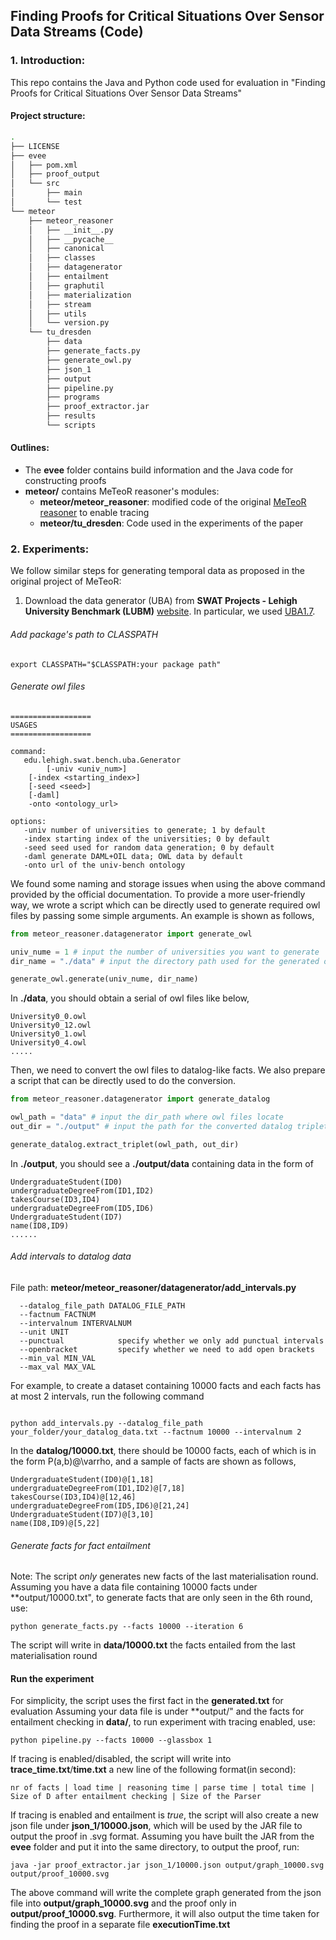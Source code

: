 ## Finding Proofs for Critical Situations Over Sensor Data Streams (Code)


### 1. Introduction:
This repo contains the Java and Python code used for evaluation in "Finding Proofs for Critical Situations Over Sensor Data Streams"

#### Project structure:
``` bash
.
├── LICENSE
├── evee
│   ├── pom.xml
│   ├── proof_output
│   └── src
│       ├── main
│       └── test
└── meteor
    ├── meteor_reasoner
    │   ├── __init__.py
    │   ├── __pycache__
    │   ├── canonical
    │   ├── classes
    │   ├── datagenerator
    │   ├── entailment
    │   ├── graphutil
    │   ├── materialization
    │   ├── stream
    │   ├── utils
    │   └── version.py
    └── tu_dresden
        ├── data
        ├── generate_facts.py
        ├── generate_owl.py
        ├── json_1
        ├── output
        ├── pipeline.py
        ├── programs
        ├── proof_extractor.jar
        ├── results
        └── scripts
```

#### Outlines:
* The **evee** folder contains build information and the Java code for constructing proofs
* **meteor/** contains MeTeoR reasoner's modules:
  * **meteor/meteor_reasoner**: modified code of the original [MeTeoR reasoner](https://github.com/wdimmy/MeTeoR) to enable tracing
  * **meteor/tu_dresden**: Code used in the experiments of the paper

### 2. Experiments:

We follow similar steps for generating temporal data as proposed in the original project of MeTeoR:

1. Download the data generator (UBA) from **SWAT Projects - Lehigh University Benchmark (LUBM)** [website](http://swat.cse.lehigh.edu/projects/lubm/). In particular,
we used [UBA1.7](http://swat.cse.lehigh.edu/projects/lubm/uba1.7.zip).

###### Add package's path to CLASSPATH
```shell
export CLASSPATH="$CLASSPATH:your package path"
```

<span id="datalog"/>

###### Generate owl files
```
==================
USAGES
==================

command:
   edu.lehigh.swat.bench.uba.Generator
      	[-univ <univ_num>]
	[-index <starting_index>]
	[-seed <seed>]
	[-daml]
	-onto <ontology_url>

options:
   -univ number of universities to generate; 1 by default
   -index starting index of the universities; 0 by default
   -seed seed used for random data generation; 0 by default
   -daml generate DAML+OIL data; OWL data by default
   -onto url of the univ-bench ontology
```

We found some naming and storage issues when using the above command provided 
by the official documentation. To provide a more user-friendly way, we 
wrote a script which can be directly used to generate required owl files
by passing some simple arguments. An example is shown as follows,

```python
from meteor_reasoner.datagenerator import generate_owl

univ_nume = 1 # input the number of universities you want to generate
dir_name = "./data" # input the directory path used for the generated owl files.

generate_owl.generate(univ_nume, dir_name)

```
In  **./data**, you should obtain a serial of owl files like below,
```
University0_0.owl 
University0_12.owl  
University0_1.owl
University0_4.owl
.....
```

Then, we need to convert the owl files to datalog-like facts. We also prepare
a script that can be directly used to do the conversion. 
```python
from meteor_reasoner.datagenerator import generate_datalog

owl_path = "data" # input the dir_path where owl files locate
out_dir = "./output" # input the path for the converted datalog triplets

generate_datalog.extract_triplet(owl_path, out_dir)
```
In **./output**, you should see a **./output/data**  containing data
in the form of
```
UndergraduateStudent(ID0)
undergraduateDegreeFrom(ID1,ID2)
takesCourse(ID3,ID4)
undergraduateDegreeFrom(ID5,ID6)
UndergraduateStudent(ID7)
name(ID8,ID9)
......
```

###### Add intervals to datalog data
File path: **meteor/meteor_reasoner/datagenerator/add_intervals.py** 

```
  --datalog_file_path DATALOG_FILE_PATH
  --factnum FACTNUM
  --intervalnum INTERVALNUM
  --unit UNIT
  --punctual            specify whether we only add punctual intervals
  --openbracket         specify whether we need to add open brackets
  --min_val MIN_VAL
  --max_val MAX_VAL
```

For example, to create a dataset containing 10000 facts and each facts has at most 2 intervals, run the following command
```shell

python add_intervals.py --datalog_file_path your_folder/your_datalog_data.txt --factnum 10000 --intervalnum 2

```

In the **datalog/10000.txt**, there should be 10000 facts, each of which is in the form P(a,b)@\varrho, and 
a sample of facts are shown as follows,
```
UndergraduateStudent(ID0)@[1,18]
undergraduateDegreeFrom(ID1,ID2)@[7,18]
takesCourse(ID3,ID4)@[12,46]
undergraduateDegreeFrom(ID5,ID6)@[21,24]
UndergraduateStudent(ID7)@[3,10]
name(ID8,ID9)@[5,22]
```

###### Generate facts for fact entailment
Note: The script *only* generates new facts of the last materialisation round.
Assuming you have a data file containing 10000 facts under **output/10000.txt", to generate facts that are only seen in the 6th round, use:

```shell
python generate_facts.py --facts 10000 --iteration 6

```
The script will write in **data/10000.txt** the facts entailed from the last materialisation round

#### Run the experiment
For simplicity, the script uses the first fact in the **generated.txt** for evaluation
Assuming your data file is under **output/" and the facts for entailment checking in **data/**, to run experiment with tracing enabled, use:

```shell
python pipeline.py --facts 10000 --glassbox 1

```

If tracing is enabled/disabled, the script will write into **trace_time.txt**/**time.txt** a new line of the following format(in second):

``` 
nr of facts | load time | reasoning time | parse time | total time | Size of D after entailment checking | Size of the Parser 
```

If tracing is enabled and entailment is *true*, the script will also create a new json file under **json_1/10000.json**, which will be used by the JAR file to output the proof in .svg format. Assuming you have built the JAR from the **evee** folder and put it into the same directory, to output the proof, run:

```shell
java -jar proof_extractor.jar json_1/10000.json output/graph_10000.svg output/proof_10000.svg 

```

The above command will write the complete graph generated from the json file into **output/graph_10000.svg** and the proof only in **output/proof_10000.svg**. Furthermore, it will also output the time taken for finding the proof in a separate file **executionTime.txt** 

